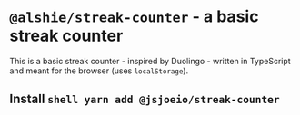 # `@alshie/streak-counter` - a basic streak counter

This is a basic streak counter - inspired by Duolingo - written in TypeScript and meant for the browser (uses `localStorage`).

## Install ```shell yarn add @jsjoeio/streak-counter ```
